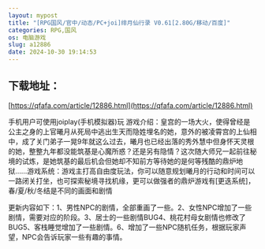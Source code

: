 ```yaml
---
layout: mypost
title: "[RPG国风/官中/动态/PC+joi]绯月仙行录 V0.61[2.80G/移动/百度]"
categories: RPG,国风
os: 电脑游戏
slug: a12886
date: 2024-10-30 19:14:53
---
```


## 下载地址：

[https://qfafa.com/article/12886.html](https://qfafa.com/article/12886.html)

手机用户可使用joiplay(手机模拟器)玩
游戏介绍：皇宫的一场大火，使得曾经是公主之身的上官曦月从死局中逃出生天而隐姓埋名的她，意外的被凌霄宫的上仙相中，成了关门弟子一晃9年就这么过去，曦月也已经出落的秀外慧中但身怀天灵根的她，整整九年都没能筑基是心魔所惑？还是另有隐情？这次随大师兄一起前往秘境的试炼，是她筑基的最后机会但她却不知前方等待她的是何等残酷的鼎炉地狱……游戏系统：游戏主打高自由度玩法，你可以随意规划曦月的行动和时间可以一路闭关打坐，也可探索秘境寻找机缘，更可以做强者的鼎炉游戏有\[更迭系统\]，春/夏/秋/冬结是不同的画面和剧情

更新内容如下：1、男性NPC的剧情，全部重画了一些。2、女性NPC增加了一些剧情，需要对应的阶段。3、居士的一些剧情BUG4、桃花村母女剧情也修改了BUG5、客栈睡觉增加了一些剧情。6、增加了一些NPC随机任务，根据玩家声望，NPC会告诉玩家一些有趣的事情。